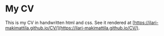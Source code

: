 My CV
=====

This is my CV in handwritten html and css. See it rendered at
[https://ilari-makimattila.github.io/CV/](https://ilari-makimattila.github.io/CV/).

